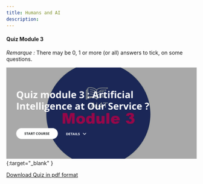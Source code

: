 ```yaml
---
title: Humans and AI
description:
---
```


#### Quiz Module 3

_Remarque :_ There may be 0, 1 or more (or all) answers to tick, on some questions.


[![Quiz3: Humans and AI](../Images/AI4T-quiz-module3.png)](activities-3/AI4T-quiz-module3-artificial-intelligence-at-our-service-html/index.html){:target="_blank" }

[Download Quiz in pdf format](activities-3/pdf/nom-de-fichier.pdf)
